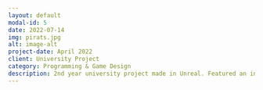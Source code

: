 ```yaml
---
layout: default
modal-id: 5
date: 2022-07-14
img: pirats.jpg
alt: image-alt
project-date: April 2022
client: University Project
category: Programming & Game Design
description: 2nd year university project made in Unreal. Featured an infinitely stacking upgrade system that let you slowly break your game as you combat enemy ships and steal their loot while preparing to fight Captain Kraken. 
---
```

